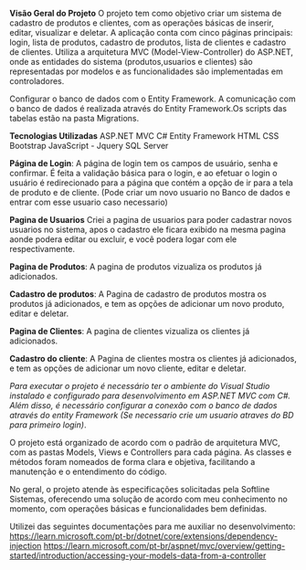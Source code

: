 ﻿**Visão Geral do Projeto**
O projeto tem como objetivo criar um sistema de cadastro de produtos e clientes, com as operações básicas de inserir, editar, visualizar e deletar. A aplicação conta com cinco páginas principais: login, lista de produtos, cadastro de produtos, lista de clientes e cadastro de clientes.
Utiliza a arquitetura MVC (Model-View-Controller) do ASP.NET, onde as entidades do sistema (produtos,usuarios e clientes) são representadas por modelos e as funcionalidades são implementadas em controladores.

 Configurar o banco de dados com o Entity Framework.
A comunicação com o banco de dados é realizada através do Entity Framework.Os scripts das tabelas estão na pasta Migrations.


**Tecnologias Utilizadas**
ASP.NET MVC
C# 
Entity Framework
HTML
CSS
Bootstrap
JavaScript - Jquery
SQL Server

**Página de Login**:
A página de login tem os campos de usuário, senha e confirmar. É feita a validação básica para o login,
e ao efetuar o login o usuário é redirecionado para a página que contém a opção de ir para a tela de produto e de cliente.
(Pode criar um novo usuario no Banco de dados e entrar com esse usuario caso necessario)

**Pagina de Usuarios**
Criei a pagina de usuarios para poder cadastrar novos usuarios no sistema, apos o cadastro ele ficara exibido na mesma pagina aonde podera editar ou excluir, e você podera logar com ele respectivamente.

**Pagina de  Produtos**:
A pagina de produtos vizualiza os produtos já adicionados.

**Cadastro de produtos**:
A Pagina de cadastro de produtos mostra os produtos já adicionados, e tem as opções de adicionar um novo produto, editar e deletar.

**Pagina de Clientes**:
A pagina de clientes vizualiza os clientes já adicionados.

**Cadastro do cliente**:
A Pagina de clientes  mostra os clientes já adicionados, e tem as opções de adicionar um novo cliente, editar e deletar.

*Para executar o projeto é necessário ter o ambiente do Visual Studio instalado e configurado para desenvolvimento em ASP.NET MVC com C#. Além disso, é necessário configurar a conexão com o banco de dados através do entity Framework (Se necessario crie um usuario atraves do BD para primeiro login)*.



O projeto está organizado de acordo com o padrão de arquitetura MVC, com as pastas Models, Views e Controllers para cada página. As classes e métodos foram nomeados de forma clara e objetiva, facilitando a manutenção e o entendimento do código.

No geral, o projeto atende às especificações solicitadas pela Softline Sistemas, oferecendo uma solução de acordo com meu conhecimento no momento, com operações básicas e funcionalidades bem definidas.

Utilizei das seguintes documentações para me auxiliar no desenvolvimento:
https://learn.microsoft.com/pt-br/dotnet/core/extensions/dependency-injection
https://learn.microsoft.com/pt-br/aspnet/mvc/overview/getting-started/introduction/accessing-your-models-data-from-a-controller
